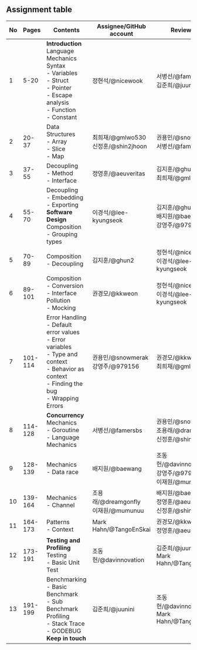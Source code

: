 ## Assignment table

| No  | Pages   | Contents                                                                                                                                               | Assignee/GitHub account                | Reviewers                                                     |
| --- | ------- | ------------------------------------------------------------------------------------------------------------------------------------------------------ | -------------------------------------- | ------------------------------------------------------------- |
| 1   | 5-20    | **Introduction**<br>Language Mechanics<br>Syntax<br>- Variables<br>- Struct<br>- Pointer<br>- Escape analysis<br>- Function<br>- Constant              | 정현석/@nicewook                       | 서병선/@famersbs<br>김준희/@juunini                           |
| 2   | 20-37   | Data Structures<br>- Array<br>- Slice<br>- Map                                                                                                         | 최희재/@gmlwo530<br>신정훈/@shin2jhoon | 권용민/@snowmerak<br>서병선/@famersbs                         |
| 3   | 37-55   | Decoupling<br>- Method<br>- Interface<br>                                                                                                              | 정영훈/@aeuveritas                     | 김지훈/@ghun2<br>최희재/@gmlwo530                             |
| 4   | 55-70   | Decoupling<br>- Embedding<br>- Exporting<br>**Software Design**<br>Composition<br>- Grouping types                                                     | 이경석/@lee-kyungseok                  | 김지훈/@ghun2<br>배지원/@baewang<br>강영주/@979156            |
| 5   | 70-89   | Composition<br>- Decoupling                                                                                                                            | 김지훈/@ghun2                          | 정현석/@nicewook<br>이경석/@lee-kyungseok                     |
| 6   | 89-101  | Composition<br>- Conversion<br>- Interface Pollution<br>- Mocking<br>                                                                                  | 권경모/@kkweon                         | 정현석/@nicewook<br>이경석/@lee-kyungseok                     |
| 7   | 101-114 | Error Handling<br>- Default error values<br>- Error variables<br>- Type and context<br>- Behavior as context<br>- Finding the bug<br>- Wrapping Errors | 권용민/@snowmerak<br>강영주/@979156    | 권경모/@kkweon<br>최희재/@gmlwo530                            |
| 8   | 114-128 | **Concurrency**<br>Mechanics<br>- Goroutine<br>- Language Mechanics                                                                                    | 서병선/@famersbs                       | 권용민/@snowmerak<br>조용래/@dramgonfly<br>신정훈/@shin2jhoon |
| 9   | 128-139 | Mechanics<br>- Data race                                                                                                                               | 배지원/@baewang                        | 조동헌/@davinnovation<br>강영주/@979156<br>이재원/@mumunuu    |
| 10  | 139-164 | Mechanics<br>- Channel                                                                                                                                 | 조용래/@dreamgonfly<br>이재원/@mumunuu | 배지원/@baewang<br>정영훈/@aeuveritas<br>신정훈/@shin2jhoon   |
| 11  | 164-173 | Patterns<br>- Context                                                                                                                                  | Mark Hahn/@TangoEnSkai                 | 권경모/@kkweon<br>정영훈/@aeuveritas                          |
| 12  | 173-191 | **Testing and Profiling**<br>Testing<br>- Basic Unit Test                                                                                              | 조동헌/@davinnovation                  | 김준희/@juunini<br>Mark Hahn/@TangoEnSkai                     |
| 13  | 191-199 | Benchmarking<br>- Basic Benchmark<br>- Sub Benchmark<br>Profiling<br>- Stack Trace<br>- GODEBUG<br>**Keep in touch**                                   | 김준희/@juunini                        | 조동헌/@davinnovation<br>Mark Hahn/@TangoEnSkai               |
